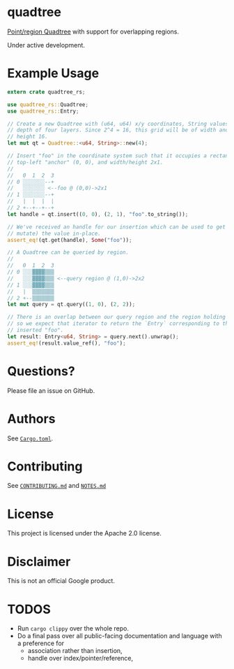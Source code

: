 # quadtree

[Point/region Quadtree](https://en.wikipedia.org/wiki/Quadtree) with support for 
overlapping regions.

Under active development.

# Example Usage

```rust
extern crate quadtree_rs;

use quadtree_rs::Quadtree;
use quadtree_rs::Entry;

// Create a new Quadtree with (u64, u64) x/y coordinates, String values, and a
// depth of four layers. Since 2^4 = 16, this grid will be of width and
// height 16.
let mut qt = Quadtree::<u64, String>::new(4);

// Insert "foo" in the coordinate system such that it occupies a rectangle with
// top-left "anchor" (0, 0), and width/height 2x1.
//
//   0  1  2  3
// 0 ░░░░░░░--+
//   ░░░░░░░ <--foo @ (0,0)->2x1
// 1 ░░░░░░░--+
//   |  |  |  |
// 2 +--+--+--+
let handle = qt.insert((0, 0), (2, 1), "foo".to_string());

// We've received an handle for our insertion which can be used to get (and 
// mutate) the value in-place.
assert_eq!(qt.get(handle), Some("foo"));

// A Quadtree can be queried by region. 
//
//   0  1  2  3
// 0 ░░░▓▓▓▓▒▒▒
//   ░░░▓▓▓▓▒▒▒ <--query region @ (1,0)->2x2
// 1 ░░░▓▓▓▓▒▒▒
//   |  ▒▒▒▒▒▒▒
// 2 +--▒▒▒▒▒▒▒
let mut query = qt.query((1, 0), (2, 2));

// There is an overlap between our query region and the region holding "foo",
// so we expect that iterator to return the `Entry` corresponding to the
// inserted "foo".
let result: Entry<u64, String> = query.next().unwrap();
assert_eq!(result.value_ref(), "foo");
```

# Questions?

Please file an issue on GitHub.

# Authors

See [`Cargo.toml`](Cargo.toml).

# Contributing

See [`CONTRIBUTING.md`](CONTRIBUTING.md) and [`NOTES.md`](NOTES.md)

# License

This project is licensed under the Apache 2.0 license.

# Disclaimer

This is not an official Google product. 

# TODOS
 - Run `cargo clippy` over the whole repo.
 - Do a final pass over all public-facing documentation and language with a
   preference for 
    - association rather than insertion,
    - handle over index/pointer/reference,
